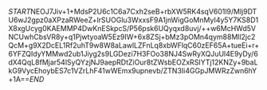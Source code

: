 $START$NEOJ7Jiv+1+MdsP2U6c1C6a7Cxh2seB+rbXW5RK4sqV601l9/Mlj9DTU6wJ2gpz0aXPzaRWeeZ+lrSUOGlu3WxxsF9A1jnWigGoMnMyI4y5Y7KS8D1X8xgUcyg0KAEMMP4DwKnESkpcS/P56psk6UQyqxd8uvj/++w6McHWd5VNCUwhCbsVR8y+q1PjwtyoaW5Ez9IW+6x8ZSj+bMz3pOMn4qym88Mll2jc2QcM+g9X2DcEL1Rf2uhT9w8W8aLawlLZFnLq8xbWFlqC60zEF65A+tueEi+r+6YFZQIdyYMMwd2ub1Jiyg2s9LGDezi7H3FOo38NJ4SwRyXQJuUl4E9yDy/6dX4QqL8fMjar54lSyQYzjNJ9aepRDtZiOur8tZWsbEOZxRSIYTj12KNZy+9baLkG9VycEhoybES7c1VZrLhF41wWEmx9upnevb/ZTN3Ii4GGpJMWRzZwn6hY+1A==$END$